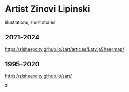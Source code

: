 # Artist Zinovi Lipinski
illustrations, short stories

## 2021-2024
https://zlsheepcity.github.io/zart/articles/LatvijaSheepmap/

## 1995-2020
https://zlsheepcity.github.io/zart/

zl
